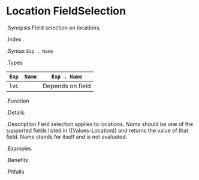 # Location FieldSelection

.Synopsis
Field selection on locations.

.Index
.

.Syntax
`Exp . Name`

.Types


| `Exp` | `Name` | `Exp . Name`  |
| --- | --- | --- |
| `loc`   |          | Depends on field |


.Function

.Details

.Description
Field selection applies to locations. 
_Name_ should be one of the supported fields listed in ((Values-Location)) and returns the value of that field. 
Name stands for itself and is not evaluated.

.Examples

.Benefits

.Pitfalls

